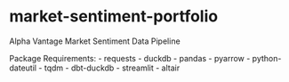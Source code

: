 # market-sentiment-portfolio
Alpha Vantage Market Sentiment Data Pipeline

Package Requirements: 
    - requests
    - duckdb
    - pandas
    - pyarrow
    - python-dateutil
    - tqdm
    - dbt-duckdb
    - streamlit
    - altair